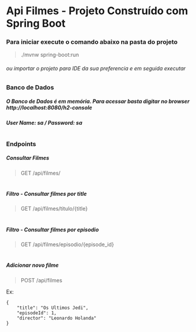 # Api Filmes - Projeto Construído com Spring Boot

### Para iniciar execute o comando abaixo na pasta do projeto 
> ./mvnw spring-boot:run
###### ou importar o projeto para IDE da sua preferencia e em seguida executar

### Banco de Dados
##### O Banco de Dados é em memória. Para acessar basta digitar no browser http://localhost:8080/h2-console
##### User Name: sa / Password: sa
#
### Endpoints

##### Consultar Filmes
> GET
/api/filmes/
#
##### Filtro - Consultar filmes por title 
> GET
/api/filmes/titulo/{title}
#
##### Filtro - Consultar filmes por episodio 
> GET
/api/filmes/episodio/{episode_id}
#
##### Adicionar novo filme
>POST
/api/filmes

Ex:
```
{
    "title": "Os Ultimos Jedi",
    "episodeId": 1,
    "director": "Leonardo Holanda"
}
```
